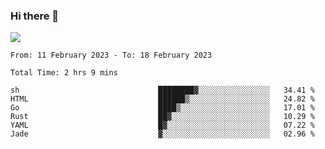 ### Hi there 👋️

![](https://komarev.com/ghpvc/?username=Loner1024)

<!--START_SECTION:waka-->

```text
From: 11 February 2023 - To: 18 February 2023

Total Time: 2 hrs 9 mins

sh                               ████████▓░░░░░░░░░░░░░░░░   34.41 %
HTML                             ██████▒░░░░░░░░░░░░░░░░░░   24.82 %
Go                               ████▒░░░░░░░░░░░░░░░░░░░░   17.01 %
Rust                             ██▓░░░░░░░░░░░░░░░░░░░░░░   10.29 %
YAML                             █▓░░░░░░░░░░░░░░░░░░░░░░░   07.22 %
Jade                             ▓░░░░░░░░░░░░░░░░░░░░░░░░   02.96 %
```

<!--END_SECTION:waka-->



